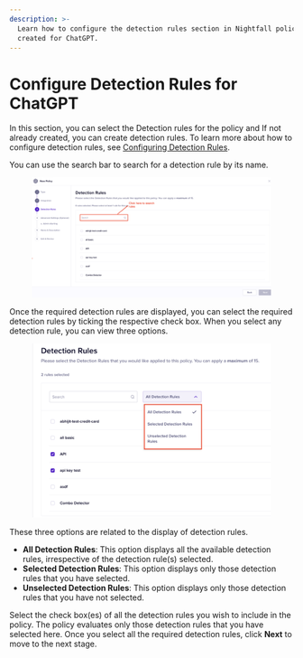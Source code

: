 ```yaml
---
description: >-
  Learn how to configure the detection rules section in Nightfall policies
  created for ChatGPT.
---
```


# Configure Detection Rules for ChatGPT

In this section, you can select the Detection rules for the policy and If not already created, you can create detection rules. To learn more about how to configure detection rules, see [Configuring Detection Rules](https://help.nightfall.ai/nightfall-ai/nightfall-for-slack/installation-instructions-nightfall-for-slack-1/configuring-detection-rules).

You can use the search bar to search for a detection rule by its name.

<figure><img src="../../.gitbook/assets/13.png" alt=""><figcaption></figcaption></figure>

Once the required detection rules are displayed, you can select the required detection rules by ticking the respective check box. When you select any detection rule, you can view three options.

<figure><img src="../../.gitbook/assets/image (184).png" alt=""><figcaption></figcaption></figure>

These three options are related to the display of detection rules.

* **All Detection Rules**: This option displays all the available detection rules, irrespective of the detection rule(s) selected.
* **Selected Detection Rules**: This option displays only those detection rules that you have selected.
* **Unselected Detection Rules**: This option displays only those detection rules that you have not selected.

Select the check box(es) of all the detection rules you wish to include in the policy. The policy evaluates only those detection rules that you have selected here. Once you select all the required detection rules, click **Next** to move to the next stage.
